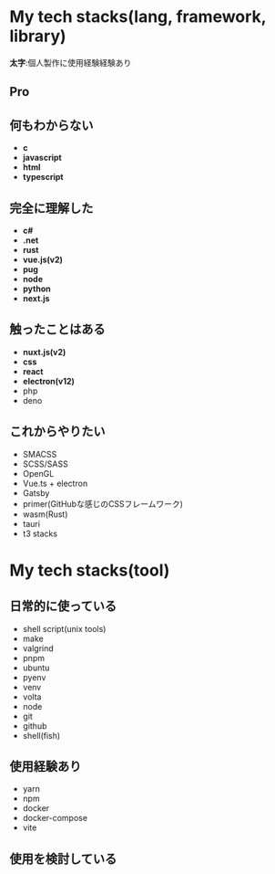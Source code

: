 # My tech stacks(lang, framework, library)
**太字**:個人製作に使用経験経験あり
## Pro
## 何もわからない
- **c**
- **javascript**
- **html**
- **typescript**
## 完全に理解した
- **c#**
- **.net**
- **rust**
- **vue.js(v2)**
- **pug**
- **node**
- **python**
- **next.js**
## 触ったことはある
- **nuxt.js(v2)**
- **css**
- **react**
- **electron(v12)**
- php
- deno
## これからやりたい
- SMACSS
- SCSS/SASS
- OpenGL
- Vue.ts + electron
- Gatsby
- primer(GitHubな感じのCSSフレームワーク)
- wasm(Rust)
- tauri
- t3 stacks

# My tech stacks(tool)
## 日常的に使っている
- shell script(unix tools)
- make
- valgrind
- pnpm
- ubuntu
- pyenv
- venv
- volta
- node
- git
- github
- shell(fish)
## 使用経験あり
- yarn
- npm
- docker
- docker-compose
- vite
## 使用を検討している
